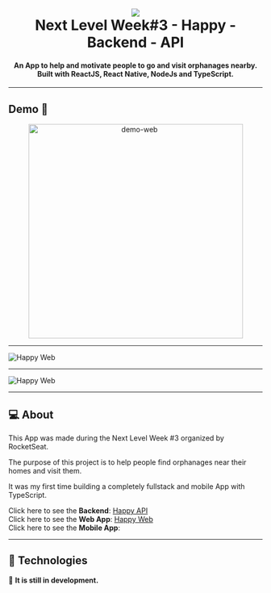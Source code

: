 <h1 align="center">
  <img src="https://www.notion.so/image/https%3A%2F%2Fs3-us-west-2.amazonaws.com%2Fsecure.notion-static.com%2F07342a3e-c8bb-4ef0-81e5-eb54027d50fe%2Fhappy.png?table=block&id=faac4d4d-6383-43fe-8bab-627125a7557c&width=250&userId=702f516b-d4e3-4569-8899-2a340c69810e&cache=v2">
  <br>
  Next Level Week#3 - <b>Happy - Backend - API</b>
</h1>

<h4 align="center">
  An App to help and motivate people to go and visit orphanages nearby. Built with ReactJS, React Native, NodeJs and TypeScript.
</h4>

---

## Demo 📸

<div align="center" >
  <img src="./github/happy-v1.gif" alt="demo-web" height="425">
</div>

---

![Happy Web](https://ik.imagekit.io/bol1o5d1sh/Captura_de_Tela__rea_de_Sele__o_20201012192753_0BlwhXFrn.png)

---

![Happy Web](https://ik.imagekit.io/bol1o5d1sh/Captura_de_Tela__rea_de_Sele__o_20201013030625_q8SncSCq8.png)

---

## :computer: About

This App was made during the Next Level Week #3 organized by RocketSeat.

The purpose of this project is to help people find orphanages near their homes and visit them.

It was my first time building a completely fullstack and mobile App with TypeScript.

Click here to see the **Backend**: [Happy API](https://github.com/matheusprogbr/Happy-API) <br>
Click here to see the **Web App**: [Happy Web](https://github.com/matheusprogbr/Happy-Web) <br>
Click here to see the **Mobile App**: <br>

---

## :rocket: Technologies

:running: **It is still in development.**

